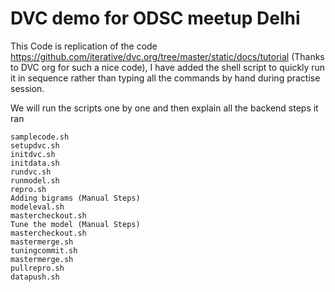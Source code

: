 # DVC demo for ODSC meetup Delhi
This Code is replication of the code https://github.com/iterative/dvc.org/tree/master/static/docs/tutorial (Thanks to DVC org for such a nice code), I have added the shell script to quickly run it in sequence rather than typing all the commands by hand during practise session.

We will run the scripts one by one and then explain all the backend steps it ran

```
samplecode.sh
setupdvc.sh
initdvc.sh
initdata.sh
rundvc.sh
runmodel.sh
repro.sh
Adding bigrams (Manual Steps)
modeleval.sh
mastercheckout.sh
Tune the model (Manual Steps)
mastercheckout.sh
mastermerge.sh
tuningcommit.sh
mastermerge.sh
pullrepro.sh
datapush.sh

```
